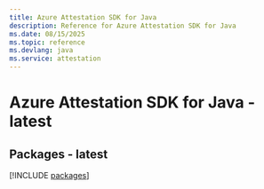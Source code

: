 ```yaml
---
title: Azure Attestation SDK for Java
description: Reference for Azure Attestation SDK for Java
ms.date: 08/15/2025
ms.topic: reference
ms.devlang: java
ms.service: attestation
---
```

# Azure Attestation SDK for Java - latest
## Packages - latest
[!INCLUDE [packages](attestation-index.md)]
